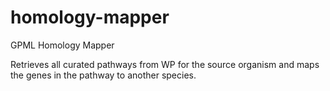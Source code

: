 # homology-mapper
GPML Homology Mapper

Retrieves all curated pathways from WP for the source organism and maps the genes in the pathway to another species.
